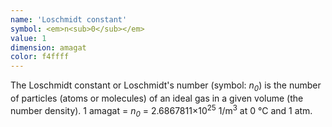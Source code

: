 ```yaml
---
name: 'Loschmidt constant'
symbol: <em>n<sub>0</sub></em>
value: 1
dimension: amagat
color: f4ffff
---
```

The Loschmidt constant or Loschmidt's number (symbol: <i>n<sub>0</sub></i>) is the number of particles (atoms or molecules) of an ideal gas in a given volume (the number density). 1 amagat = <i>n<sub>0</sub></i> = 2.6867811×10<sup>25</sup> 1/m<sup>3</sup> at  0 °C and 1 atm.

